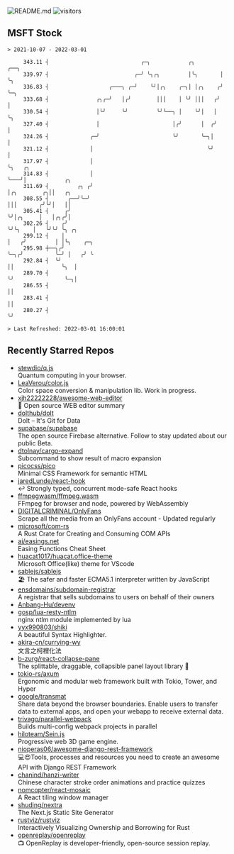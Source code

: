 ![README.md](https://github.com/Gerhut/Gerhut/workflows/README.md/badge.svg)
![visitors](https://visitors.vercel.app/Gerhut/Gerhut?token=8cf69d1f6813d272ef062726b6070c9be4ff72038cfe5a7ded7384a8da65d866)

## MSFT Stock

```
> 2021-10-07 - 2022-03-01

     343.11 ┤                             ╭─╮            ╭╮        ╭──╮                                          
     339.97 ┤                           ╭─╯ ╰╮╭╮         │╰╮       │  ╰╮                                         
     336.83 ┤                   ╭───╮ ╭─╯    ╰╯│╭╮    ╭─╮│ │╭╮    ╭╯   ╰─╮                                       
     333.68 ┤               ╭╮╭─╯   │╭╯        │││    │ ╰╯ │││   ╭╯      │                                       
     330.54 ┤               │╰╯     ╰╯         ╰╯╰──╮ │    ╰╯│   │       ╰╮                                      
     327.40 ┤               │                       │╭╯      │  ╭╯        │                                      
     324.26 ┤             ╭─╯                       ╰╯       ╰─╮│         │                                      
     321.12 ┤             │                                    ╰╯         │                                      
     317.97 ┤             │                                               ╰╮   ╭╮                                
     314.83 ┤             │                                                ╰───╯│            ╭╮                  
     311.69 ┤         ╭╮ ╭╯                                                     │╭╮        ╭╮││   ╭╮             
     308.55 ┤      ╭──╯╰─╯                                                      │││       ╭╯╰╯│   ││             
     305.41 ┤     ╭╯                                                            ╰╯│╭╮     │   │╭╮╭╯│             
     302.26 ┤    ╭╯                                                               ╰╯╰╮    │   ╰╯╰╯ ╰╮ ╭╮         
     299.12 ┤    │                                                                   │   ╭╯         │ │╰╮    ╭─╮ 
     295.98 ┼──╮╭╯                                                                   ╰─╮╭╯          ╰─╯ │   ╭╯ ╰ 
     292.84 ┤  ╰╯                                                                      ││               ╰╮  │    
     289.70 ┤                                                                          ╰╯                ╰─╮│    
     286.55 ┤                                                                                              ││    
     283.41 ┤                                                                                              ││    
     280.27 ┤                                                                                              ╰╯    

> Last Refreshed: 2022-03-01 16:00:01
```

## Recently Starred Repos

- [stewdio/q.js](https://github.com/stewdio/q.js)  
  Quantum computing in your browser.
- [LeaVerou/color.js](https://github.com/LeaVerou/color.js)  
  Color space conversion & manipulation lib. Work in progress.
- [xjh22222228/awesome-web-editor](https://github.com/xjh22222228/awesome-web-editor)  
  🔨  Open source WEB editor summary
- [dolthub/dolt](https://github.com/dolthub/dolt)  
  Dolt – It's Git for Data
- [supabase/supabase](https://github.com/supabase/supabase)  
  The open source Firebase alternative. Follow to stay updated about our public Beta.
- [dtolnay/cargo-expand](https://github.com/dtolnay/cargo-expand)  
  Subcommand to show result of macro expansion
- [picocss/pico](https://github.com/picocss/pico)  
  Minimal CSS Framework for semantic HTML
- [jaredLunde/react-hook](https://github.com/jaredLunde/react-hook)  
  ↩ Strongly typed, concurrent mode-safe React hooks
- [ffmpegwasm/ffmpeg.wasm](https://github.com/ffmpegwasm/ffmpeg.wasm)  
  FFmpeg for browser and node, powered by WebAssembly
- [DIGITALCRIMINAL/OnlyFans](https://github.com/DIGITALCRIMINAL/OnlyFans)  
  Scrape all the media from an OnlyFans account - Updated regularly
- [microsoft/com-rs](https://github.com/microsoft/com-rs)  
  A Rust Crate for Creating and Consuming COM APIs
- [ai/easings.net](https://github.com/ai/easings.net)  
  Easing Functions Cheat Sheet
- [huacat1017/huacat.office-theme](https://github.com/huacat1017/huacat.office-theme)  
  Microsoft Office(like) theme for VScode
- [sablejs/sablejs](https://github.com/sablejs/sablejs)  
  🏖️ The safer and faster ECMA5.1 interpreter written by JavaScript
- [ensdomains/subdomain-registrar](https://github.com/ensdomains/subdomain-registrar)  
  A registrar that sells subdomains to users on behalf of their owners
- [Anbang-Hu/devenv](https://github.com/Anbang-Hu/devenv)  
- [gosp/lua-resty-ntlm](https://github.com/gosp/lua-resty-ntlm)  
  nginx ntlm module implemented by lua
- [yyx990803/shiki](https://github.com/yyx990803/shiki)  
  A beautiful Syntax Highlighter.
- [akira-cn/currying-wy](https://github.com/akira-cn/currying-wy)  
  文言之柯裡化法
- [b-zurg/react-collapse-pane](https://github.com/b-zurg/react-collapse-pane)  
  The splittable, draggable, collapsible panel layout library 🎉
- [tokio-rs/axum](https://github.com/tokio-rs/axum)  
  Ergonomic and modular web framework built with Tokio, Tower, and Hyper
- [google/transmat](https://github.com/google/transmat)  
  Share data beyond the browser boundaries. Enable users to transfer data to external apps, and open your webapp to receive external data.
- [trivago/parallel-webpack](https://github.com/trivago/parallel-webpack)  
  Builds multi-config webpack projects in parallel
- [hiloteam/Sein.js](https://github.com/hiloteam/Sein.js)  
  Progressive web 3D game engine.
- [nioperas06/awesome-django-rest-framework](https://github.com/nioperas06/awesome-django-rest-framework)  
   💻😍Tools, processes and resources you need to create an awesome API with Django REST Framework
- [chanind/hanzi-writer](https://github.com/chanind/hanzi-writer)  
  Chinese character stroke order animations and practice quizzes
- [nomcopter/react-mosaic](https://github.com/nomcopter/react-mosaic)  
  A React tiling window manager
- [shuding/nextra](https://github.com/shuding/nextra)  
  The Next.js Static Site Generator
- [rustviz/rustviz](https://github.com/rustviz/rustviz)  
  Interactively Visualizing Ownership and Borrowing for Rust
- [openreplay/openreplay](https://github.com/openreplay/openreplay)  
  :tv: OpenReplay is developer-friendly, open-source session replay.
